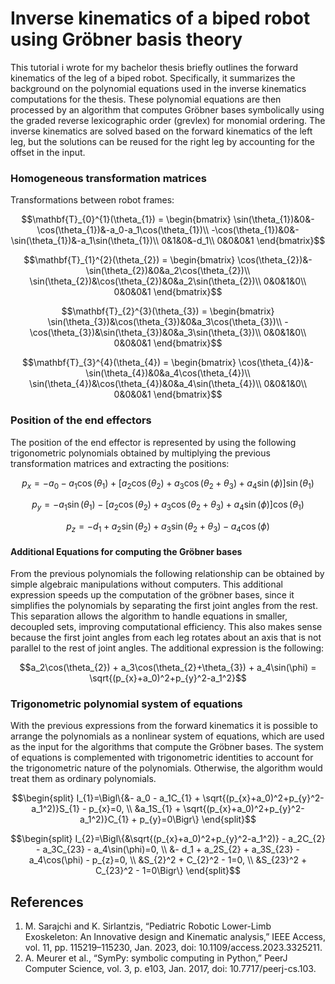 # Inverse kinematics of a biped robot using Gröbner basis theory

This tutorial i wrote for my bachelor thesis briefly outlines the forward kinematics of the leg of a biped robot. Specifically, it summarizes the background on the polynomial equations used in the inverse kinematics computations for the thesis. These polynomial equations are then processed by an algorithm that computes Gröbner bases symbolically using the graded reverse lexicographic order (grevlex) for monomial ordering. The inverse kinematics are solved based on the forward kinematics of the left leg, but the solutions can be reused for the right leg by accounting for the offset in the input.

### Homogeneous transformation matrices

Transformations between robot frames:

```math
\mathbf{T}_{0}^{1}(\theta_{1}) = \begin{bmatrix}
    \sin(\theta_{1})&0&-\cos(\theta_{1})&-a_0-a_1\cos(\theta_{1})\\
    -\cos(\theta_{1})&0&-\sin(\theta_{1})&-a_1\sin(\theta_{1})\\
    0&1&0&-d_1\\
    0&0&0&1
\end{bmatrix}
```

```math
\mathbf{T}_{1}^{2}(\theta_{2}) = \begin{bmatrix}
    \cos(\theta_{2})&-\sin(\theta_{2})&0&a_2\cos(\theta_{2})\\
    \sin(\theta_{2})&\cos(\theta_{2})&0&a_2\sin(\theta_{2})\\
    0&0&1&0\\
    0&0&0&1
\end{bmatrix}
```

```math
\mathbf{T}_{2}^{3}(\theta_{3}) = \begin{bmatrix}
    \sin(\theta_{3})&\cos(\theta_{3})&0&a_3\cos(\theta_{3})\\
    -\cos(\theta_{3})&\sin(\theta_{3})&0&a_3\sin(\theta_{3})\\
    0&0&1&0\\
    0&0&0&1
\end{bmatrix}
```

```math
\mathbf{T}_{3}^{4}(\theta_{4}) = \begin{bmatrix}
    \cos(\theta_{4})&-\sin(\theta_{4})&0&a_4\cos(\theta_{4})\\
    \sin(\theta_{4})&\cos(\theta_{4})&0&a_4\sin(\theta_{4})\\
    0&0&1&0\\
    0&0&0&1
\end{bmatrix}
```

### Position of the end effectors

The position of the end effector is represented by using the following trigonometric polynomials obtained by multiplying the previous transformation matrices and extracting the positions:

```math
p_{x} = -a_0 - a_1\cos(\theta_{1}) + [a_2\cos(\theta_{2}) + a_3\cos(\theta_{2}+\theta_{3}) + a_4\sin(\phi)]\sin(\theta_{1})
```

```math
p_{y} = -a_1\sin(\theta_{1}) - [a_2\cos(\theta_{2}) + a_3\cos(\theta_{2}+\theta_{3}) + a_4\sin(\phi)]\cos(\theta_{1})
```

```math
p_{z} = -d_1 + a_2\sin(\theta_{2}) + a_3\sin(\theta_{2}+\theta_{3}) - a_4\cos(\phi)
```

#### Additional Equations for computing the Gröbner bases

From the previous polynomials the following relationship can be obtained by simple algebraic manipulations without computers. This additional expression speeds up the computation of the gröbner bases, since it simplifies the polynomials by separating the first joint angles from the rest. This separation allows the algorithm to handle equations in smaller, decoupled sets, improving computational efficiency. This also makes sense because the first joint angles from each leg rotates about an axis that is not parallel to the rest of joint angles. The additional expression is the following:

```math
a_2\cos(\theta_{2}) + a_3\cos(\theta_{2}+\theta_{3}) + a_4\sin(\phi) = \sqrt{(p_{x}+a_0)^2+p_{y}^2-a_1^2}
```

### Trigonometric polynomial system of equations

With the previous expressions from the forward kinematics it is possible to arrange the polynomials as a nonlinear system of equations, which are used as the input for the algorithms that compute the Gröbner bases. The system of equations is complemented with trigonometric identities to account for the trigonometric nature of the polynomials. Otherwise, the algorithm would treat them as ordinary polynomials.

```math
\begin{split}
    I_{1}=\Bigl\{&- a_0 - a_1C_{1} + \sqrt{(p_{x}+a_0)^2+p_{y}^2-a_1^2)}S_{1} - p_{x}=0, \\
    &a_1S_{1} + \sqrt{(p_{x}+a_0)^2+p_{y}^2-a_1^2)}C_{1} + p_{y}=0\Bigr\}
\end{split}
```

```math
\begin{split}
    I_{2}=\Bigl\{&\sqrt{(p_{x}+a_0)^2+p_{y}^2-a_1^2)} - a_2C_{2} - a_3C_{23} - a_4\sin(\phi)=0, \\
    &- d_1 + a_2S_{2} + a_3S_{23} - a_4\cos(\phi) - p_{z}=0, \\
    &S_{2}^2 + C_{2}^2 - 1=0, \\
    &S_{23}^2 + C_{23}^2 - 1=0\Bigr\}
\end{split}
```

## References

1. M. Sarajchi and K. Sirlantzis, “Pediatric Robotic Lower-Limb Exoskeleton: An Innovative design and Kinematic analysis,” IEEE Access, vol. 11, pp. 115219–115230, Jan. 2023, doi: 10.1109/access.2023.3325211.
2. A. Meurer et al., “SymPy: symbolic computing in Python,” PeerJ Computer Science, vol. 3, p. e103, Jan. 2017, doi: 10.7717/peerj-cs.103.
